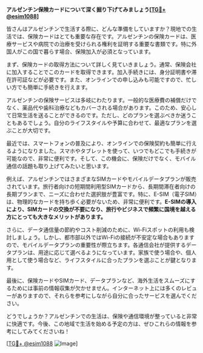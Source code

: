 **アルゼンチン保険カードについて深く掘り下げてみましょう[[TG💪+ @esim1088](https://t.me/s/esim1088)]**

皆さんはアルゼンチンで生活する際に、どんな準備をしていますか？現地での生活では、保険カードはとても重要な存在です。アルゼンチンの保険カードは、医療サービスや病院での治療を受けられる権利を証明する重要な書類です。特に外国人がこの国で暮らす場合、保険加入が必須となっています。

まず、保険カードの取得方法について詳しく見ていきましょう。通常、保険会社に加入することでこのカードを取得できます。加入手続きには、身分証明書や滞在許可証などが必要です。また、オンラインでの申し込みも可能ですので、忙しい方でも簡単に手続きを行えます。

アルゼンチンの保険サービスは多岐にわたります。一般的な医療費の補償だけでなく、薬品代や歯科治療などもカバーされる場合があります。このため、安心して日常生活を送ることができるのです。ただし、どのプランを選ぶべきか迷うこともあるでしょう。自分のライフスタイルや予算に合わせて、最適なプランを選ぶことが大切です。

最近では、スマートフォンの普及により、オンラインでの保険契約も簡単に行えるようになりました。スマホやタブレットを使って、いつでもどこでも手続きが可能なので、非常に便利です。そして、この機会に、保険だけでなく、モバイル通信の話題も取り上げてみたいと思います。

例えば、アルゼンチンではさまざまなSIMカードやモバイルデータプランが販売されています。旅行者向けの短期間利用型SIMカードから、長期間滞在者向けの長期プランまで、ニーズに合わせた選択肢が豊富です。特に、E-SIM（電子SIM）は、物理的なカードを持ち歩く必要がないため、非常に便利です。**E-SIMの導入により、SIMカードの交換が不要になり、旅行やビジネスで頻繁に国境を越える方にとっても大きなメリットがあります。**

さらに、データ通信量の節約やコスト削減のために、Wi-Fiスポットの利用も検討しましょう。しかし、都市部以外ではWi-Fiの接続が不安定な場合もありますので、モバイルデータプランの重要性が際立ちます。各通信会社が提供するデータプランは、用途に応じて選べるようになっています。家族で使う場合や、個人用として使う場合など、ライフスタイルに合ったプランを選ぶことが鍵となります。

最後に、保険カードやSIMカード、データプランなど、海外生活をスムーズにするためには事前の情報収集が欠かせません。インターネット上には多くのレビューがありますので、それらを参考にしながら自分に合ったサービスを選んでください。

どうでしょうか？アルゼンチンでの生活は、保険や通信環境が整っていると非常に快適です。今後、この地域で生活を始める予定の方は、ぜひこれらの情報を参考にしてみてくださいね！

[[TG💪+ @esim1088](https://t.me/s/esim1088) ![Image](https://i.postimg.cc/Y0z9fWf4/image.png)]